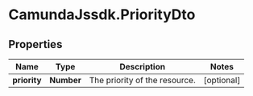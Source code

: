 # CamundaJssdk.PriorityDto

## Properties

Name | Type | Description | Notes
------------ | ------------- | ------------- | -------------
**priority** | **Number** | The priority of the resource. | [optional] 


